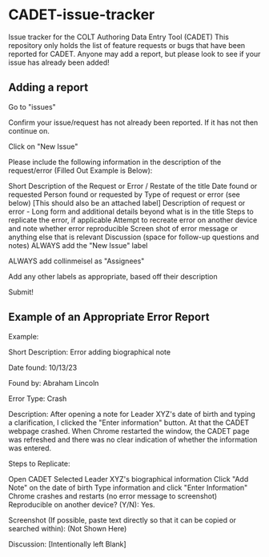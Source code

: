 # CADET-issue-tracker
Issue tracker for the COLT Authoring Data Entry Tool (CADET)
This repository only holds the list of feature requests or bugs that have been reported for CADET. Anyone may add a report, but please look to see if your issue has already been added!

## Adding a report
Go to "issues"

Confirm your issue/request has not already been reported. If it has not then continue on.

Click on "New Issue"

Please include the following information in the description of the request/error (Filled Out Example is Below):

Short Description of the Request or Error / Restate of the title
Date found or requested
Person found or requested by
Type of request or error (see below) [This should also be an attached label]
Description of request or error - Long form and additional details beyond what is in the title
Steps to replicate the error, if applicable
Attempt to recreate error on another device and note whether error reproducible
Screen shot of error message or anything else that is relevant
Discussion (space for follow-up questions and notes)
ALWAYS add the "New Issue" label

ALWAYS add collinmeisel as "Assignees"

Add any other labels as appropriate, based off their description

Submit!

## Example of an Appropriate Error Report
Example:

Short Description: Error adding biographical note

Date found: 10/13/23

Found by: Abraham Lincoln

Error Type: Crash

Description: After opening a note for Leader XYZ's date of birth and typing a clarification, I clicked the "Enter information" button. At that the CADET webpage crashed. When Chrome restarted the window, the CADET page was refreshed and there was no clear indication of whether the information was entered.

Steps to Replicate:

Open CADET
Selected Leader XYZ's biographical information
Click "Add Note" on the date of birth
Type information and click "Enter Information"
Chrome crashes and restarts (no error message to screenshot)
Reproducible on another device? (Y/N): Yes. 

Screenshot (If possible, paste text directly so that it can be copied or searched within): (Not Shown Here)

Discussion: [Intentionally left Blank]
